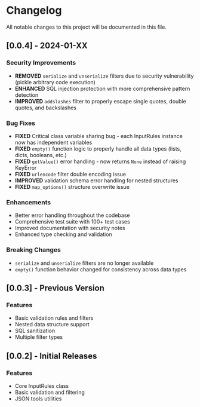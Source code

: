 # Changelog

All notable changes to this project will be documented in this file.

## [0.0.4] - 2024-01-XX

### Security Improvements
- **REMOVED** `serialize` and `unserialize` filters due to security vulnerability (pickle arbitrary code execution)
- **ENHANCED** SQL injection protection with more comprehensive pattern detection
- **IMPROVED** `addslashes` filter to properly escape single quotes, double quotes, and backslashes

### Bug Fixes
- **FIXED** Critical class variable sharing bug - each InputRules instance now has independent variables
- **FIXED** `empty()` function logic to properly handle all data types (lists, dicts, booleans, etc.)
- **FIXED** `getValue()` error handling - now returns `None` instead of raising KeyError
- **FIXED** `urlencode` filter double encoding issue
- **IMPROVED** validation schema error handling for nested structures
- **FIXED** `map_options()` structure overwrite issue

### Enhancements
- Better error handling throughout the codebase
- Comprehensive test suite with 100+ test cases
- Improved documentation with security notes
- Enhanced type checking and validation

### Breaking Changes
- `serialize` and `unserialize` filters are no longer available
- `empty()` function behavior changed for consistency across data types

## [0.0.3] - Previous Version

### Features
- Basic validation rules and filters
- Nested data structure support
- SQL sanitization
- Multiple filter types

## [0.0.2] - Initial Releases

### Features
- Core InputRules class
- Basic validation and filtering
- JSON tools utilities